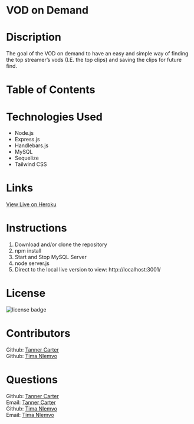 # VOD on Demand


# Discription

The goal of the VOD on demand to have an easy and simple way of finding the top streamer’s vods (I.E. the top clips) and saving the clips for future find.

# Table of Contents

# Technologies Used
- Node.js
- Express.js
- Handlebars.js
- MySQL
- Sequelize
- Tailwind CSS

# Links

[View Live on Heroku](https://twitch-vod-hype.herokuapp.com/)

# Instructions

1. Download and/or clone the repository
2. npm install
3. Start and Stop MySQL Server
4. node server.js
5. Direct to the local live version to view: http://localhost:3001/


# License
![license badge](https://img.shields.io/badge/license-MIT-brightgreen)


# Contributors
Github: [Tanner Carter](https://github.com/TannerCarter) </br>
Github: [Tima Nlemvo](https://github.com/timanlemvo)

# Questions

Github: [Tanner Carter](https://github.com/TannerCarter) </br>
Email: [Tanner Carter](Nottoday@gmail.com) </br>
Github: [Tima Nlemvo](https://github.com) </br>
Email: [Tima Nlemvo](timanlemvo@gmail.com)